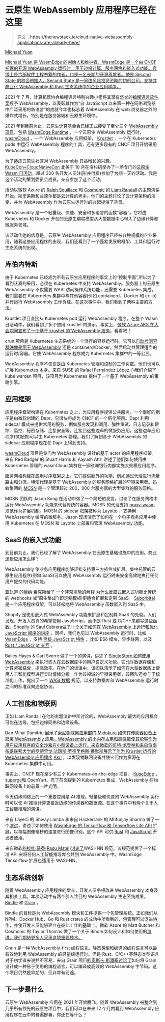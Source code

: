 # 云原生 WebAssembly 应用程序已经在这里

> 原文：<https://thenewstack.io/cloud-native-webassembly-applications-are-already-here/>

[](https://twitter.com/juntao)

[Michael Yuan](https://twitter.com/juntao)

[Michael Yuan 是 WasmEdge 的创始人和维护者，WasmEdge 是一个由 CNCF 托管的开源 WebAssembly 运行时，用于边缘计算、服务网格和嵌入式功能。袁博士是六部软件工程书籍的作者，也是一名长期的开源贡献者。他是 Second State 的联合创始人，Second State 是一家由风险投资资助的初创公司，支持并商业化 WebAssembly 和 Rust 生态系统中的企业应用程序。](https://twitter.com/juntao)

[](https://twitter.com/juntao)[](https://twitter.com/juntao)

2021 年 7 月，计算机器协会编程语言特别兴趣小组将其享有盛誉的[编程语言软件奖](https://www.sigplan.org/Awards/Software/)授予 WebAssembly，以表彰其作为“自 JavaScript 以来第一种在网络浏览器中广泛采用的新语言”的成就今年也标志着 WebAssembly 在 web 浏览器之外的爆炸式增长，特别是在服务器端和云原生环境中。

2021 年到目前为止，[云原生计算基金会](https://cncf.io/?utm_content=inline-mention)已经正式接受了至少三个 [WebAssembly 项目](https://thenewstack.io/what-is-webassembly/)，包括 [WasmEdge Runtime](https://wasmedge.org/) ，一个云原生 WebAssembly 运行时， [wasmCloud](https://github.com/wasmCloud/wasmCloud) ，一个 WebAssembly 应用框架， [Krustlet](https://krustlet.dev/) ，一个在 Kubernetes pods 中运行 WebAssembly 程序的工具，还有更多现有的 CNCF 项目开始采用 WebAssembly。

为了适应云原生社区对 WebAssembly 日益增长的兴趣， [KubeCon+CloudNativeCon](https://www.cncf.io/kubecon-cloudnativecon-events/?utm_content=inline-mention) 北美于 10 月在洛杉矶举办了一场专门的[云原生 Wasm 日活动](https://events.linuxfoundation.org/cloud-native-wasm-day-north-america/)。超过 300 名开发人员注册(并付费)参加了为期一天的活动。我是这个活动的策划委员会成员，亲自参加了这个活动。

活动以微软 Azure 的 [Ralph Squillace](https://twitter.com/ralph_squillace) 和 [Cosmonic](https://cosmonic.com/) 的 [Liam Randall](https://twitter.com/Hectaman) 的主题演讲开始。斯奎莱斯和兰德尔都是云计算的老手。他们的主题讨论了云计算架构的演变，并为 WebAssembly 作为云原生运行时的兴起提供了背景。

WebAssembly 是一个轻量级、快速、安全和多语言的函数“容器”。它将由 Kubernetes 和 Docker 开创的云原生编程模型从大型数据中心带入了边缘计算和微服务领域。

该活动传达的信息是，云原生 WebAssembly 应用程序已经被各种规模的企业采用，随着这些应用程序的出现，我们还看到了一个蓬勃发展的框架、工具和运行时生态系统的出现。

## 库伯内特斯

由于 Kubernetes 已经成为所有云原生应用程序的事实上的“控制平面”,所以为了看到认真的采用，必须在 Kubernetes 中支持 WebAssembly。服务器上的云原生 WebAssembly 不仅需要 WASI 访问操作系统功能，还需要 Kubernetes 集成。我们需要在 Kubernetes 集群中与其他容器(例如 containerd、Docker 和 cri-o)并行运行 WebAssembly 工作负载。在这次事件中，我们看到了两种主要的方法。

Krustlet 项目直接从 Kubernetes pod 运行 WebAssembly 程序。在整个 Wasm 日活动中，我们看到了多个使用 krustlet 的演示。事实上，[微软 Azure AKS 在大会期间宣布了一个基于 krustlet 的 WebAssembly 服务](https://azure.microsoft.com/en-us/updates/public-preview-aks-support-for-webassembly-system-interface-wasi-workloads/)。看看吧！

crun 项目是 Kubernetes 生态系统的一个流行的容器运行时。它可以[自动检测容器映像是用于 WebAssembly](https://github.com/second-state/wasmedge-containers-examples) 还是 containerd/Docker，然后启动并管理适当的运行时/容器。它使 WebAssembly 程序成为 Kubernetes 集群中的一等公民。

WebAssembly 程序不仅仅是由 Kubernetes 管理和控制的工作负载。他们也可以扩展 Kubernetes 本身。来自 SUSE [的 Rafael Fernández López 向我们介绍了](https://youtu.be/oNJxPbvPzLk)kube warden 项目，该项目为 Kubernetes 提供了一个基于 WebAssembly 的策略引擎。

## 应用框架

应用程序框架构建在 Kubernetes 之上，为应用程序提供公共服务。一个很好的例子是由微软创建的 Dapr，它很快将成为 CNCF 的一个孵化项目。Dapr 利用 sidecar 模式来提供常用的服务，例如服务发现和调用、弹性重试、日志记录和跟踪、监控、秘密存储、连接安全等。连接到这些边车的微服务应用。这些边车应用程序(微服务)可以由 Kubernetes 管理。我们了解到基于 WebAssembly 的 sidecar 应用程序现在在 Dapr 上得到支持。

[wasmCloud](https://github.com/wasmCloud/wasmCloud) 项目是专门为 WebAssembly 设计的基于 actor 的应用程序框架。来自 Red Badger 的 Stuart Harris 和 Aayush Attri 讲述了他们如何使用由 Kubernetes 管理的 wasmCloud 集群在一家欧洲银行内部实施大规模应用程序。

服务网格构建在应用程序框架之上。它们提供额外的功能，例如通过代理进行流量路由和分流。特使代理是基于 WebAssembly 的服务网格扩展的早期采用者。蚂蚁集团的 [MOSN](https://mosn.io/en/) 是一个管理超过 200，000 台服务器的大型集群的服务网格。

MOSN 团队的 Jason Song 在活动中做了一个简短的发言，讨论了在服务网格中运行 WebAssembly 功能来代替传统的容器。MOSN 的代理支持 [proxy-wasm](https://github.com/proxy-wasm) 规范作为扩展机制。MOSN 的 sidecar 框架被称为 [Layotto](https://github.com/mosn/layotto) ，支持用 WebAssembly 编写的微服务。Jason 现场演示了如何在一个电子商务应用中使用 Kubernetes 在 MOSN 和 Layotto 上部署和管理 WebAssembly 功能。

## SaaS 的嵌入式功能

到目前为止，我们已经了解了 WebAssembly 在云原生基础设施中的应用。商业逻辑应用怎么样？

WebAssembly 使业务应用程序能够轻松支持第三方插件或扩展。集中托管的云原生应用程序(例如 SaaS)可以使用 WebAssembly 运行时来安全高效地执行任何用户提交的代码功能。

[亚轨道](https://suborbital.dev/) 的康纳·希克斯给了 [一个非常清晰的解释](https://youtu.be/ID5z3ZkQ1-M) 为什么反应式嵌入式功能比传统的 webhooks 或“原生集成”(即定制模板)更适合扩展和定制 SaaS。 [Suborbital](https://github.com/suborbital) 是一个应用程序框架，可以轻松地将 WebAssembly 函数嵌入到 SaaS 中。

Shopify 是使用嵌入式 WebAssembly 功能来扩展和定制其 SaaS 的先驱。人们发现，开发人员真的希望使用 JavaScript，而不是 Rust 或 C/C++来编写这些函数。Shopify 的 Saul Cabrera[做了一个关于如何在 WebAssembly 上运行和优化 JavaScript 程序的讲座](https://youtu.be/IGH0zIgJ6rg) 。同样，我们也见过 WebAssembly 运行时，比如 [WasmEdge](https://github.com/WasmEdge/WasmEdge) ，支持 [高级 JavaScript 特性](https://www.secondstate.io/articles/run-javascript-in-webassembly-with-wasmedge/) ，比如 ES6 模块，异步联网，以及 [Rust / JavaScript 交互](https://www.secondstate.io/articles/embed-rust-in-javascript/) 。

Bailey Hayes & Carl Sverre 做了一个[](https://youtu.be/TqZsbrvhD54)的演讲，讲述了 [SingleStore 如何使用 WebAssembly](https://github.com/singlestore-labs/Wasm-Day-2021-Distributed-Computation-with-WASM-and-WASI) 来执行嵌入在云数据库中的用户自定义功能。它允许数据存储和计算紧密结合，提高效率。在他们的谈话中，该团队演示了如何在大型数据集上使用人工智能模型进行实时情绪分析。作为该领域的早期采用者，该团队还参与了标准化工作，提出了一个 [WASI 数据](https://github.com/singlestore-labs/wasi-data) 规范，以支持数据库和 WebAssembly 运行时之间的标准双向通信协议。

## 人工智能和物联网

正如 Liam Randall 在他的主题演讲中所讨论的，WebAssembly 最大的应用机会可能在边缘，包括边缘网络和边缘设备。

Dan Mihai Dumitriu [展示了索尼物联网应用部门 Midokura 如何在传感器设备上部署 WebAssembly 应用。WebAssembly 的小内存占用和高性能使其能够作为用户应用程序的安全沙箱在小型设备上运行。来自微软的凯特·戈登林和来自伯南布哥联邦大学的罗德里戈·法瑞斯·罗德里格斯·莱默斯](https://youtu.be/w4_Ju0E8958)[展示了作为 Krustlet 运行的 WebAssembly 应用程序](https://youtu.be/8hF9hnUJyCY) [Akri](https://github.com/deislabs/akri) ，以发现物联网设备并使它们作为资源在 Kubernetes 集群中可用。

事实上，CNCF 现在至少有三个 Kubernetes-on-the-edge 项目， [KubeEdge](https://kubeedge.io/en/) ，[superge](https://superedge.io/)和 OpenYurt。有了前面提到的 Kubernetes 集成，WebAssembly 在物联网设备上的前景一片光明。

今天边缘网络上的一个重要应用是 AI 推理。轻量级和快速的 WebAssembly 运行时可以使 AI 推理计算更接近边缘的传感器和数据源。在这个事件中有两个关于人工智能推理的演讲。

来自 Layer5 的 Shivay Lamba 和来自 Hackerrank 的 Mritunjay Sharma 做了一个[演讲](https://youtu.be/wjt11RbOcww)，讲述了如何使用 [WasmEdge 的 Tensorflow 和 Tensorflow Lite API](https://www.secondstate.io/articles/wasi-tensorflow/) 扩展，以每幅图像毫秒的速度进行图像识别。这个 API 可供 [Rust](https://www.secondstate.io/articles/wasi-tensorflow/#a-rust-example) 和 [JavaScript](https://www.secondstate.io/articles/wasi-tensorflow/#a-javascript-example) 开发者使用。

来自微软[的拉杜·马泰(Radu Matei)讨论了](https://youtu.be/jnM0tsRVM_8)WASI-NN 规范，该规范提供了一个标准 API 来将任何人工智能推理库合并到 WebAssembly 中。WasmEdge Tensorflow 扩展也适用于 WASI-NN。

## 生态系统创新

随着 WebAssembly 应用程序的增长，开发人员争相改进 WebAssembly 本身及其相关工具。本次活动中有两个引人注目的 WebAssembly 生态系统成果， [Bindle](https://github.com/deislabs/bindle) 和 [Grain](https://grain-lang.org/) 。

Bindle 的目标是为 WebAssembly 模块和工件提供一个包管理系统。正如我们从 NPM、Docker Hub、Go 和 Rust crates 的成功中所看到的，包管理可以促进协作，并使开发人员能够建立在彼此工作的基础上。微软 Azure 的 Matt Butcher 和 Cosmonic 的 Taylor Thomas 做了一个关于 Bindle 如何设计和如何使用的[演讲。我们期待更多人采用这项重要技术。](https://youtu.be/ZCYuWesDyu0)

Grain 是一种 WebAssembly-first 编程语言。静态类型和编译的编程语言可以最有效地利用 WebAssembly 的轻量级运行时。但是 Rust、C/C++等静态类型语言对于初学者来说并不容易。来自 Grain 项目[的奥斯卡·斯潘塞讨论了](https://youtu.be/XfUcky-Sh5g)如何将 Grain 设计成一种易于使用的编程语言，可以编译成高效的 WebAssembly 字节码。这个项目仍然是早期的，但非常有前途。

## 下一步是什么

云原生 WebAssembly 应用在 2021 年开始腾飞。随着 WebAssembly 被整合到几乎所有领先的云原生项目中，我们可以在未来 12 个月内看到 WebAssembly 应用程序在云中的普遍部署。你还在等什么？

<svg xmlns:xlink="http://www.w3.org/1999/xlink" viewBox="0 0 68 31" version="1.1"><title>Group</title> <desc>Created with Sketch.</desc></svg>